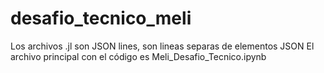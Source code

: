 # desafio_tecnico_meli

Los archivos .jl son JSON lines, son lineas separas de elementos JSON
El archivo principal con el código es Meli_Desafio_Tecnico.ipynb
